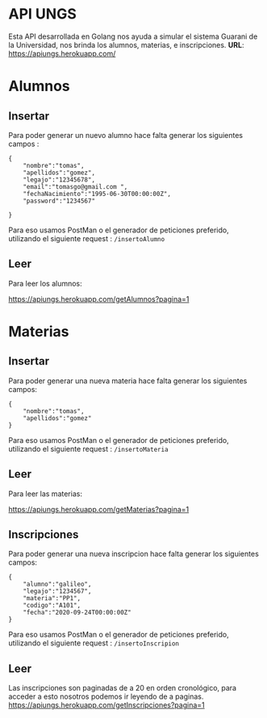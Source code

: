# API UNGS
Esta API desarrollada en Golang nos ayuda a simular el sistema Guarani de la Universidad, nos brinda los alumnos, materias, e inscripciones.
**URL**: https://apiungs.herokuapp.com/


# Alumnos
## Insertar
Para poder generar un nuevo alumno hace falta generar los siguientes campos :

    {
		"nombre":"tomas",
		"apellidos":"gomez",
		"legajo":"12345678",
		"email":"tomasgo@gmail.com ",
		"fechaNacimiento":"1995-06-30T00:00:00Z",
		"password":"1234567"
		
    }
    
Para eso usamos PostMan o el generador de peticiones preferido, utilizando el siguiente request :  `/insertoAlumno`
## Leer

Para leer los alumnos:

https://apiungs.herokuapp.com/getAlumnos?pagina=1

# Materias
## Insertar
Para poder generar una nueva materia hace falta generar los siguientes campos:

    {
		"nombre":"tomas",
		"apellidos":"gomez"
    }
    
Para eso usamos PostMan o el generador de peticiones preferido, utilizando el siguiente request :  `/insertoMateria`
## Leer
Para leer las materias:

https://apiungs.herokuapp.com/getMaterias?pagina=1

## Inscripciones

Para poder generar una nueva inscripcion hace falta generar los siguientes campos:

	{
		"alumno":"galileo",
		"legajo":"1234567",
		"materia":"PP1",
		"codigo":"A101",
		"fecha":"2020-09-24T00:00:00Z"
	}

Para eso usamos PostMan o el generador de peticiones preferido, utilizando el siguiente request :  `/insertoInscripion`




## Leer
Las inscripciones son paginadas de  a 20 en orden cronológico, para acceder a esto nosotros podemos ir leyendo de a paginas.
https://apiungs.herokuapp.com/getInscripciones?pagina=1